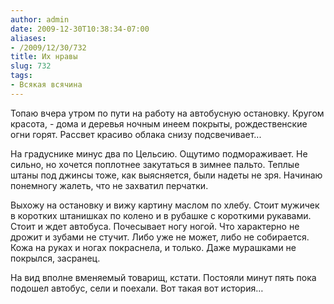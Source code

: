 ```yaml
---
author: admin
date: 2009-12-30T10:38:34-07:00
aliases:
- /2009/12/30/732
title: Их нравы
slug: 732
tags:
- Всякая всячина
---
```


Топаю вчера утром по пути на работу на автобусную остановку. Кругом красота, - дома и деревья ночным инеем покрыты, рождественские огни горят. Рассвет красиво облака снизу подсвечивает...

На градуснике минус два по Цельсию. Ощутимо подмораживает. Не сильно, но хочется поплотнее закутаться в зимнее пальто. Теплые штаны под джинсы тоже, как выясняется, были надеты не зря. Начинаю понемногу жалеть, что не захватил перчатки.

Выхожу на остановку и вижу картину маслом по хлебу. Стоит мужичек в коротких штанишках по колено и в рубашке с короткими рукавами. Стоит и ждет автобуса. Почесывает ногу ногой. Что характерно не дрожит и зубами не стучит. Либо уже не может, либо не собирается. Кожа на руках и ногах покраснела, и только. Даже мурашками не покрылся, засранец. 

На вид вполне вменяемый товарищ, кстати. Постояли минут пять пока подошел автобус, сели и поехали. Вот такая вот история…
